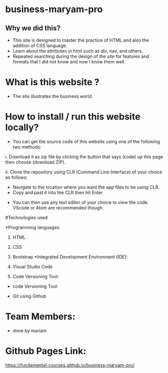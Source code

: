 # business-maryam-pro

## Why we did this?

* This site is designed to master the practice of HTML and also the addition of CSS language.
* Learn about the attributes in html such as div, nav, and others.
* Repeated searching during the design of the site for features and formats that I did not know and now I know them well.
# What is this website ?

* The site illustrates the business world.
# How to install / run this website locally?

* You can get the source code of this website using one of the following two methods:

i. Download it as zip file by clicking the button that says (code) up this page then choose (download ZIP).

ii. Clone the repository using CLR (Command Line Interface) of your choice as follows:

- Navigate to the location where you want the app files to be using CLR.
- Copy  and past it into the CLR then hit Enter
* You can then use any text editor of your choice to view the code. VScode or Atom are recommended though.

#Technologies used

*Programming languages:

1. HTML
2. CSS
3. Bootstrap
*Integrated Development Environment (IDE):

1. Visual Studio Code
2. Code Versioning Tool:
* code Versioning Tool:

- Git using Github
# Team Members:
* done by mariam

# Github Pages Link:
https://fundamental-courses.github.io/business-maryam-pro/
